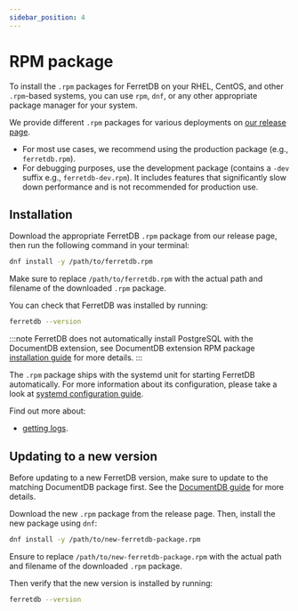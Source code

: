 ```yaml
---
sidebar_position: 4
---
```


# RPM package

To install the `.rpm` packages for FerretDB on your RHEL, CentOS, and other `.rpm`-based systems,
you can use `rpm`, `dnf`, or any other appropriate package manager for your system.

We provide different `.rpm` packages for various deployments on [our release page](https://github.com/FerretDB/FerretDB/releases/).

- For most use cases, we recommend using the production package (e.g., `ferretdb.rpm`).
- For debugging purposes, use the development package (contains a `-dev` suffix e.g., `ferretdb-dev.rpm`).
  It includes features that significantly slow down performance and is not recommended for production use.

## Installation

Download the appropriate FerretDB `.rpm` package from our release page,
then run the following command in your terminal:

```sh
dnf install -y /path/to/ferretdb.rpm
```

Make sure to replace `/path/to/ferretdb.rpm` with the actual path and filename of the downloaded `.rpm` package.

You can check that FerretDB was installed by running:

```sh
ferretdb --version
```

:::note
FerretDB does not automatically install PostgreSQL with the DocumentDB extension,
see DocumentDB extension RPM package [installation guide](../documentdb/rpm.md) for more details.
:::

The `.rpm` package ships with the systemd unit for starting FerretDB automatically.
For more information about its configuration, please take a look at [systemd configuration guide](systemd.md).

Find out more about:

- [getting logs](../../configuration/observability.md#logging).

## Updating to a new version

Before updating to a new FerretDB version, make sure to update to the matching DocumentDB package first.
See the [DocumentDB guide](../documentdb/rpm.md) for more details.

Download the new `.rpm` package from the release page.
Then, install the new package using `dnf`:

```sh
dnf install -y /path/to/new-ferretdb-package.rpm
```

Ensure to replace `/path/to/new-ferretdb-package.rpm` with the actual path and filename of the downloaded `.rpm` package.

Then verify that the new version is installed by running:

```sh
ferretdb --version
```
